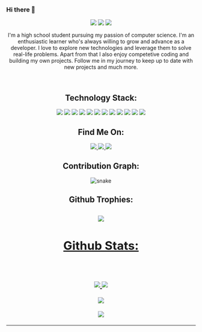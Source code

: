### Hi there 👋

<!--
**Awesome1179/Awesome1179** is a ✨ _special_ ✨ repository because its `README.md` (this file) appears on your GitHub profile.

Here are some ideas to get you started:

- 🔭 I’m currently working on ...something big
- 🌱 I’m currently learning ...
- 👯 I’m looking to collaborate on ...
- 🤔 I’m looking for help with ...
- 💬 Ask me about ...
- 📫 How to reach me: ...
- 😄 Pronouns: ...
- ⚡ Fun fact: ...
-->


<p align="center">
 


<p align="center">
 
 <img src="https://badges.pufler.dev/visits/Awesome1179/Awesome1179"/> 
 <img src="https://badges.pufler.dev/repos/Awesome1179"/>
 <img src="https://badges.pufler.dev/commits/monthly/Awesome1179"/>

</p>

<p align="center">
  I'm a high school student pursuing my passion of computer science. I'm an enthusiastic learner who's always willing to grow and advance as a developer. I love to explore new technologies and leverage them to solve real-life problems. Apart from that I also enjoy competetive coding and building my own projects. Follow me in my journey to keep up to date with new projects and much more. 
</p>

<br>

<h2 align="center">Technology Stack:</h2>

<p align="center">
 <img src="https://img.shields.io/badge/-JavaScript-black?style=flat-square&logo=javascript"/>
<img src="https://img.shields.io/badge/-C++-black?style=flat-square&logo=c"/>
<img src="https://img.shields.io/badge/-Python-black?style=flat-square&logo=python"/>
<img src="https://img.shields.io/badge/C-black?style=flat-square&logo=c&logoColor=white"/>
<img src="https://img.shields.io/badge/-java-black?style=flat-square&logo=java"/>
<img src="https://img.shields.io/badge/-HTML5-black?style=flat-square&logo=html5&logoColor=white"/>
<img src="https://img.shields.io/badge/-CSS3-black?style=flat-square&logo=css3"/>
<img src="https://img.shields.io/badge/-Nodejs-black?style=flat-square&logo=Node.js"/>
<img src="https://img.shields.io/badge/-React-black?style=flat-square&logo=react"/>
<img src="https://img.shields.io/badge/-Flutter-black?style=flat-square&logo=flutter"/>
<img src="https://img.shields.io/badge/-Arduino-black?style=flat-square&logo=arduino"/>
 <img src="https://img.shields.io/badge/-Unity-black?style=flat-square&logo=unity"/>
</p>

<h2 align="center">Find Me On:</h2>

<p align="center">
  
<a href="https://www.linkedin.com/in/ritik-rawal-698a18142/">
 <img src="https://img.shields.io/badge/-Zinan Hassan-black?style=flat-square&logo=Linkedin&logoColor=white&link=https://www.linkedin.com/in/ritik-rawal-698a18142/"/>
</a>
 <a href="HackerRank: https://www.hackerrank.com/zulkerninehassan">
 <img src="https://img.shields.io/badge/-Awesome1179-black?style=flat-square&logo=HackerRank&logoColor=white&link=HackerRank:https://www.hackerrank.com/zulkerninehassan"/>
</a>
 <a href="https://codeforces.com/awesome1179">
 <img src="https://img.shields.io/badge/-Awesome1179-black?style=flat-square&logo=codeforces&logoColor=white&link=https://codeforces.com/ritikhere307"/>
</a>
</p>


<h2 align="center">
  Contribution Graph:
</h2>
<p align="center">
  <img src="https://github.com/Awesome1179/ritik307/raw/output/github-contribution-grid-snake.svg" alt="snake"></center>
</p>

<h2 align="center">
 Github Trophies:
<h2/>
 
<p align = "center">
 <a href="https://github.com/ryo-ma/github-profile-trophy"><img src="https://github-profile-trophy.vercel.app/?username=Awesome1179&theme=radical&margin-w=10&margin-h=10" />
</p>


<h2 align="center">
  Github Stats:
</h2>
 
<br>

<p align = "center">
  <img  src = "https://github-readme-stats.vercel.app/api?username=Awesome1179&show_icons=true&theme=radical&line_height=27">
  <img src = "https://github-readme-stats.vercel.app/api/top-langs/?username=Awesome1179&hide=html,css,java,shaderlab,kotlin,hlsl&theme=radical">
</p>

<p align = "center">
 <img  src="https://github-readme-streak-stats.herokuapp.com/?user=Awesome1179&show_icons=true&locale=en&layout=compact&theme=radical&line_height=0" />
</p> 

<p align = "center">
 <img src="https://activity-graph.herokuapp.com/graph?username=Awesome1179&theme=redical">
</p> 
<hr>
